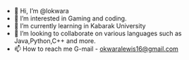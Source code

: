 - 👋 Hi, I’m @lokwara
- 👀 I’m interested in Gaming and coding.
- 🌱 I’m currently learning in Kabarak University
- 💞️ I’m looking to collaborate on various languages such as Java,Python,C++ and more.
- 📫 How to reach me G-mail - okwaralewis16@gmail.com

<!---
lokwara/lokwara is a ✨ special ✨ repository because its `README.md` (this file) appears on your GitHub profile.
You can click the Preview link to take a look at your changes.
--->
